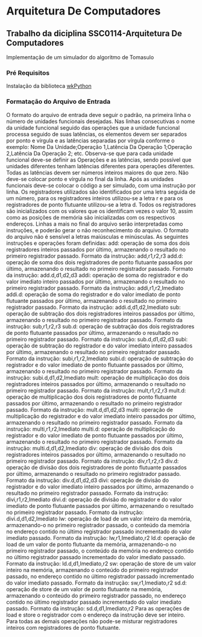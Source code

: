 # Arquitetura De Computadores
## Trabalho da diciplina SSC0114-Arquitetura De Computadores
Implementação de um simulador do algoritmo de Tomasulo
### Pré Requisitos
Instalação da biblioteca [wkPython](https://wxpython.org/)
### Formatação do Arquivo de Entrada
O formato do arquivo de entrada deve seguir o padrão, na primeira linha o número de unidades funcionais desejadas. Nas linhas consecutivas o nome da unidade funcional seguido das operações que a unidade funcional processa seguido de suas latências, os elementos devem ser separados por ponto e vírgula e as latências separadas por vírgula conforme o exemplo: Nome Da Unidade;Operação 1,Latência Da Operação 1;Operação 2,Latência Da Operação 2; etc. Observa-se que para cada unidade funcional deve-se definir as Operações e as latências, sendo possível que unidades diferentes tenham latências diferentes para operações diferentes. Todas as latências devem ser números inteiros maiores do que zero. Não deve-se colocar ponto e vírgula no final da linha.
Após as unidades funcionais deve-se colocar o código a ser simulado, com uma instrução por linha. Os registradores utilizados são identificados por uma letra seguida de um número, para os registradores inteiros utilizou-se a letra r e para os registradores de ponto flutuante utilizou-se a letra d. Todos os registradores são inicializados com os valores que os identificam vezes o valor 10, assim como as posições de memória são inicializadas com os respectivos endereços. Linhas a mais no final do arquivo serão interpretadas como instruções, e poderão gerar o não reconhecimento do arquivo. O formato do arquivo não é sensível a letras maiúsculas e minúsculas.
    As seguintes instruções e operações foram definidas:
add: operação de soma dos dois registradores inteiros passados por último, armazenando o resultado no primeiro registrador passado. Formato da instrução: add,r1,r2,r3
add.d: operação de soma dos dois registradores de ponto flutuante passados por último, armazenando o resultado no primeiro registrador passado. Formato da instrução: add.d,d1,d2,d3
addi: operação de soma do registrador e do valor imediato inteiro passados por último, armazenando o resultado no primeiro registrador passado. Formato da instrução: addi,r1,r2,Imediato
addi.d: operação de soma do registrador e do valor imediato de ponto flutuante passados por último, armazenando o resultado no primeiro registrador passado. Formato da instrução: addi.d,d1,d2,Imediato
sub: operação de subtração dos dois registradores inteiros passados por último, armazenando o resultado no primeiro registrador passado. Formato da instrução: sub,r1,r2,r3
sub.d: operação de subtração dos dois registradores de ponto flutuante passados por último, armazenando o resultado no primeiro registrador passado. Formato da instrução: sub.d,d1,d2,d3
subi: operação de subtração do registrador e do valor imediato inteiro passados por último, armazenando o resultado no primeiro registrador passado. Formato da instrução: subi,r1,r2,Imediato
subi.d: operação de subtração do registrador e do valor imediato de ponto flutuante passados por último, armazenando o resultado no primeiro registrador passado. Formato da instrução: subi.d,d1,d2,Imediato
mult: operação de multiplicação dos dois registradores inteiros passados por último, armazenando o resultado no primeiro registrador passado. Formato da instrução: mult,r1,r2,r3
mult.d: operação de multiplicação dos dois registradores de ponto flutuante passados por último, armazenando o resultado no primeiro registrador passado. Formato da instrução: mult.d,d1,d2,d3
multi: operação de multiplicação do registrador e do valor imediato inteiro passados por último, armazenando o resultado no primeiro registrador passado. Formato da instrução: multi,r1,r2,Imediato
multi.d: operação de multiplicação do registrador e do valor imediato de ponto flutuante passados por último, armazenando o resultado no primeiro registrador passado. Formato da instrução: multi.d,d1,d2,Imediato
div: operação de divisão dos dois registradores inteiros passados por último, armazenando o resultado no primeiro registrador passado. Formato da instrução: div,r1,r2,r3
div.d: operação de divisão dos dois registradores de ponto flutuante passados por último, armazenando o resultado no primeiro registrador passado. Formato da instrução: div.d,d1,d2,d3
divi: operação de divisão do registrador e do valor imediato inteiro passados por último, armazenando o resultado no primeiro registrador passado. Formato da instrução: divi,r1,r2,Imediato
divi.d: operação de divisão do registrador e do valor imediato de ponto flutuante passados por último, armazenando o resultado no primeiro registrador passado. Formato da instrução: divi.d,d1,d2,Imediato
lw: operação de load de um valor inteiro da memória, armazenando-o no primeiro registrador passado, o conteúdo da memória no endereço contido no último registrador passado incrementado do valor imediato passado. Formato da instrução: lw,r1,Imediato,r2
ld.d: operação de load de um valor de ponto flutuante da memória, armazenando-o no primeiro registrador passado, o conteúdo da memória no endereço contido no último registrador passado incrementado do valor imediato passado. Formato da instrução: ld.d,d1,Imediato,r2
sw: operação de store de um valor inteiro na memória, armazenando o conteúdo do primeiro registrador passado, no endereço contido no último registrador passado incrementado do valor imediato passado. Formato da instrução: sw,r1,Imediato,r2
sd.d: operação de store de um valor de ponto flutuante na memória, armazenando o conteúdo do primeiro registrador passado, no endereço contido no último registrador passado incrementado do valor imediato passado. Formato da instrução: sd.d,d1,Imediato,r2
    Para as operações de load e store o registrador com o endereço da instrução deve ser inteiro. Para todas as demais operações não pode-se misturar registradores inteiros com registradores de ponto flutuante.
